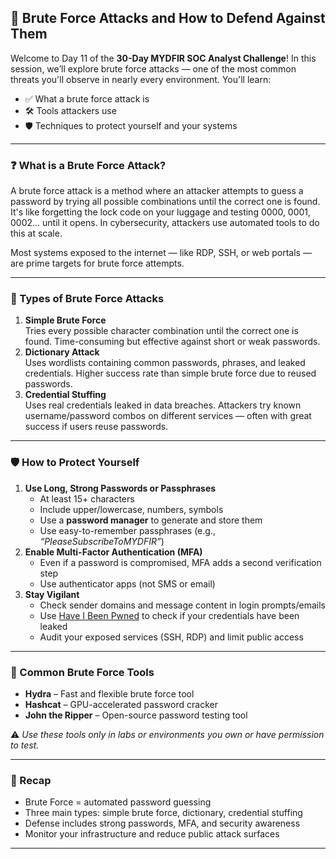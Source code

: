 <h2>🦍 Brute Force Attacks and How to Defend Against Them</h2>

<p>Welcome to Day 11 of the <strong>30-Day MYDFIR SOC Analyst Challenge</strong>! In this session, we’ll explore brute force attacks — one of the most common threats you'll observe in nearly every environment. You'll learn:</p>
<ul>
  <li>✅ What a brute force attack is</li>
  <li>🛠 Tools attackers use</li>
  <li>🛡️ Techniques to protect yourself and your systems</li>
</ul>

<hr/>

<h3>❓ What is a Brute Force Attack?</h3>
<p>A brute force attack is a method where an attacker attempts to guess a password by trying all possible combinations until the correct one is found. It's like forgetting the lock code on your luggage and testing 0000, 0001, 0002… until it opens. In cybersecurity, attackers use automated tools to do this at scale.</p>
<p>Most systems exposed to the internet — like RDP, SSH, or web portals — are prime targets for brute force attempts.</p>

<hr/>

<h3>📂 Types of Brute Force Attacks</h3>
<ol>
  <li><strong>Simple Brute Force</strong><br>
    Tries every possible character combination until the correct one is found. Time-consuming but effective against short or weak passwords.</li>

  <li><strong>Dictionary Attack</strong><br>
    Uses wordlists containing common passwords, phrases, and leaked credentials. Higher success rate than simple brute force due to reused passwords.</li>

  <li><strong>Credential Stuffing</strong><br>
    Uses real credentials leaked in data breaches. Attackers try known username/password combos on different services — often with great success if users reuse passwords.</li>
</ol>

<hr/>

<h3>🛡️ How to Protect Yourself</h3>
<ol>
  <li><strong>Use Long, Strong Passwords or Passphrases</strong>
    <ul>
      <li>At least 15+ characters</li>
      <li>Include upper/lowercase, numbers, symbols</li>
      <li>Use a <strong>password manager</strong> to generate and store them</li>
      <li>Use easy-to-remember passphrases (e.g., <em>“PleaseSubscribeToMYDFIR”</em>)</li>
    </ul>
  </li>

  <li><strong>Enable Multi-Factor Authentication (MFA)</strong>
    <ul>
      <li>Even if a password is compromised, MFA adds a second verification step</li>
      <li>Use authenticator apps (not SMS or email)</li>
    </ul>
  </li>

  <li><strong>Stay Vigilant</strong>
    <ul>
      <li>Check sender domains and message content in login prompts/emails</li>
      <li>Use <a href="https://haveibeenpwned.com" target="_blank">Have I Been Pwned</a> to check if your credentials have been leaked</li>
      <li>Audit your exposed services (SSH, RDP) and limit public access</li>
    </ul>
  </li>
</ol>

<hr/>

<h3>🧰 Common Brute Force Tools</h3>
<ul>
  <li><strong>Hydra</strong> – Fast and flexible brute force tool</li>
  <li><strong>Hashcat</strong> – GPU-accelerated password cracker</li>
  <li><strong>John the Ripper</strong> – Open-source password testing tool</li>
</ul>
<p>⚠️ <em>Use these tools only in labs or environments you own or have permission to test.</em></p>

<hr/>

<h3>🧠 Recap</h3>
<ul>
  <li>Brute Force = automated password guessing</li>
  <li>Three main types: simple brute force, dictionary, credential stuffing</li>
  <li>Defense includes strong passwords, MFA, and security awareness</li>
  <li>Monitor your infrastructure and reduce public attack surfaces</li>
</ul>

<hr/>

